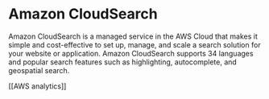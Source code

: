 # Amazon CloudSearch
Amazon CloudSearch is a managed service in the AWS Cloud that makes it simple and cost-effective
to set up, manage, and scale a search solution for your website or application. Amazon CloudSearch supports 34 languages and popular search features such as highlighting, autocomplete, and geospatial
search.


[[AWS analytics]]